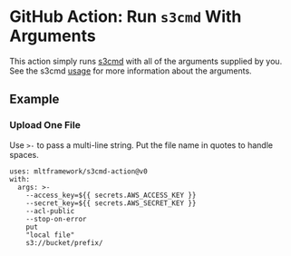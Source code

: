 # GitHub Action: Run `s3cmd` With Arguments

This action simply runs [s3cmd](https://s3tools.org/) with all of the arguments supplied by you. See the s3cmd [usage](https://s3tools.org/usage)
for more information about the arguments.

## Example

### Upload One File

Use `>-` to pass a multi-line string. Put the file name in quotes to handle spaces.

```
uses: mltframework/s3cmd-action@v0
with:
  args: >-
    --access_key=${{ secrets.AWS_ACCESS_KEY }}
    --secret_key=${{ secrets.AWS_SECRET_KEY }}
    --acl-public
    --stop-on-error
    put
    "local file"
    s3://bucket/prefix/
```
